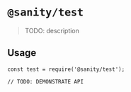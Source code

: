 # `@sanity/test`

> TODO: description

## Usage

```
const test = require('@sanity/test');

// TODO: DEMONSTRATE API
```
